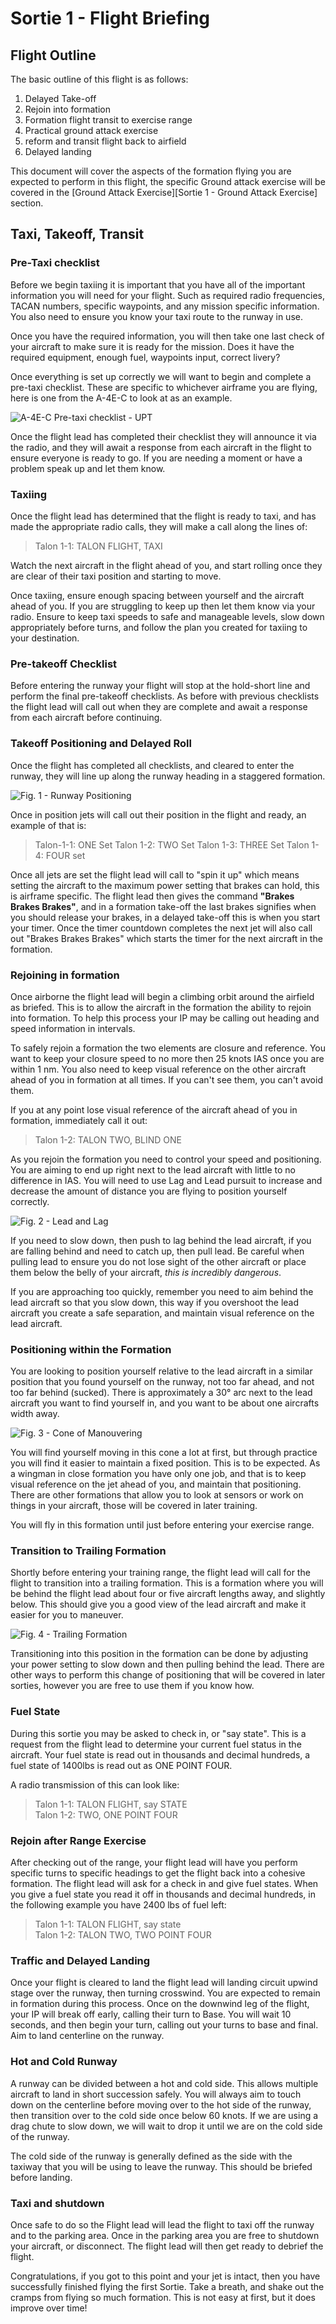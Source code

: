 # Sortie 1 - Flight Briefing

## Flight Outline
The basic outline of this flight is as follows:
1. Delayed Take-off
2. Rejoin into formation
3. Formation flight transit to exercise range
4. Practical ground attack exercise
5. reform and transit flight back to airfield
6. Delayed landing

This document will cover the aspects of the formation flying you are expected to perform in this flight, the specific Ground attack exercise will be covered in the [Ground Attack Exercise][Sortie 1 - Ground Attack Exercise] section.

## Taxi, Takeoff, Transit

### Pre-Taxi checklist
Before we begin taxiing it is important that you have all of the important information you will need for your flight. Such as required radio frequencies, TACAN numbers, specific waypoints, and any mission specific information. You also need to ensure you know your taxi route to the runway in use. 

Once you have the required information, you will then take one last check of your aircraft to make sure it is ready for the mission. Does it have the required equipment, enough fuel, waypoints input, correct livery?

Once everything is set up correctly we will want to begin and complete a pre-taxi checklist. These are specific to whichever airframe you are flying, here is one from the A-4E-C to look at as an example.

![A-4E-C Pre-taxi checklist - UPT](a4ec-pretaxi-checklist-upt.jpg)

Once the flight lead has completed their checklist they will announce it via the radio, and they will await a response from each aircraft in the flight to ensure everyone is ready to go. If you are needing a moment or have a problem speak up and let them know.

### Taxiing
Once the flight lead has determined that the flight is ready to taxi, and has made the appropriate radio calls, they will make a call along the lines of:

> Talon 1-1: TALON FLIGHT, TAXI

Watch the next aircraft in the flight ahead of you, and start rolling once they are clear of their taxi position and starting to move.

Once taxiing, ensure enough spacing between yourself and the aircraft ahead of you. If you are struggling to keep up then let them know via your radio. Ensure to keep taxi speeds to safe and manageable levels, slow down appropriately before turns, and follow the plan you created for taxiing to your destination. 

### Pre-takeoff Checklist
Before entering the runway your flight will stop at the hold-short line and perform the final pre-takeoff checklists. As before with previous checklists the flight lead will call out when they are complete and await a response from each aircraft before continuing.

### Takeoff Positioning and Delayed Roll
Once the flight has completed all checklists, and cleared to enter the runway, they will line up along the runway heading in a staggered formation. 

![Fig. 1 - Runway Positioning](fig1-runwaypositioning.jpg)

Once in position jets will call out their position in the flight and ready, an example of that is:
> Talon-1-1: ONE Set
> Talon 1-2: TWO Set
> Talon 1-3: THREE Set
> Talon 1-4: FOUR set

Once all jets are set the flight lead will call to "spin it up" which means setting the aircraft to the maximum power setting that brakes can hold, this is airframe specific. The flight lead then gives the command __"Brakes Brakes Brakes"__, and in a formation take-off the last brakes signifies when you should release your brakes, in a delayed take-off this is when you start your timer. Once the timer countdown completes the next jet will also call out "Brakes Brakes Brakes" which starts the timer for the next aircraft in the formation.

### Rejoining in formation
Once airborne the flight lead will begin a climbing orbit around the airfield as briefed. This is to allow the aircraft in the formation the ability to rejoin into formation. To help this process your IP may be calling out heading and speed information in intervals.

To safely rejoin a formation the two elements are closure and reference. You want to keep your closure speed to no more then 25 knots IAS once you are within 1 nm. You also need to keep visual reference on the other aircraft ahead of you in formation at all times. If you can't see them, you can't avoid them.

If you at any point lose visual reference of the aircraft ahead of you in formation, immediately call it out:
> Talon 1-2: TALON TWO, BLIND ONE

As you rejoin the formation you need to control your speed and positioning. You are aiming to end up right next to the lead aircraft with little to no difference in IAS. You will need to use Lag and Lead pursuit to increase and decrease the amount of distance you are flying to position yourself correctly.

![Fig. 2 - Lead and Lag](fig2-leadlag.jpg)

If you need to slow down, then push to lag behind the lead aircraft, if you are falling behind and need to catch up, then pull lead. Be careful when pulling lead to ensure you do not lose sight of the other aircraft or place them below the belly of your aircraft, *this is incredibly dangerous*.

If you are approaching too quickly, remember you need to aim behind the lead aircraft so that you slow down, this way if you overshoot the lead aircraft you create a safe separation, and maintain visual reference on the lead aircraft.

### Positioning within the Formation
You are looking to position yourself relative to the lead aircraft in a similar position that you found yourself on the runway, not too far ahead, and not too far behind (sucked). There is approximately a 30° arc next to the lead aircraft you want to find yourself in, and you want to be about one aircrafts width away.

![Fig. 3 - Cone of Manouvering](fig3-coneofmanouvering.jpg)

You will find yourself moving in this cone a lot at first, but through practice you will find it easier to maintain a fixed position. This is to be expected. As a wingman in close formation you have only one job, and that is to keep visual reference on the jet ahead of you, and maintain that positioning. There are other formations that allow you to look at sensors or work on things in your aircraft, those will be covered in later training.

You will fly in this formation until just before entering your exercise range.

### Transition to Trailing Formation
Shortly before entering your training range, the flight lead will call for the flight to transition into a trailing formation. This is a formation where you will be behind the flight lead about four or five aircraft lengths away, and slightly below. This should give you a good view of the lead aircraft and make it easier for you to maneuver.

![Fig. 4 - Trailing Formation](fig4-trailingformation.jpg)

Transitioning into this position in the formation can be done by adjusting your power setting to slow down and then pulling behind the lead. There are other ways to perform this change of positioning that will be covered in later sorties, however you are free to use them if you know how.

### Fuel State
During this sortie you may be asked to check in, or "say state". This is a request from the flight lead to determine your current fuel status in the aircraft. Your fuel state is read out in thousands and decimal hundreds, a fuel state of 1400lbs is read out as ONE POINT FOUR.

A radio transmission of this can look like:
> Talon 1-1: TALON FLIGHT, say STATE  
> Talon 1-2: TWO, ONE POINT FOUR

### Rejoin after Range Exercise
After checking out of the range, your flight lead will have you perform specific turns to specific headings to get the flight back into a cohesive formation. The flight lead will ask for a check in and give fuel states. When you give a fuel state you read it off in thousands and decimal hundreds, in the following example you have 2400 lbs of fuel left:

> Talon 1-1: TALON FLIGHT, say state  
> Talon 1-2: TALON TWO, TWO POINT FOUR

### Traffic and Delayed Landing
Once your flight is cleared to land the flight lead will landing circuit upwind stage over the runway, then turning crosswind. You are expected to remain in formation during this process. Once on the downwind leg of the flight, your IP will break off early, calling their turn to Base. You will wait 10 seconds, and then begin your turn, calling out your turns to base and final. Aim to land centerline on the runway.

### Hot and Cold Runway
A runway can be divided between a hot and cold side. This allows multiple aircraft to land in short succession safely. You will always aim to touch down on the centerline before moving over to the hot side of the runway, then transition over to the cold side once below 60 knots. If we are using a drag chute to slow down, we will wait to drop it until we are on the cold side of the runway.

The cold side of the runway is generally defined as the side with the taxiway that you will be using to leave the runway. This should be briefed before landing.

### Taxi and shutdown
Once safe to do so the Flight lead will lead the flight to taxi off the runway and to the parking area. Once in the parking area you are free to shutdown your aircraft, or disconnect. The flight lead will then get ready to debrief the flight.

Congratulations, if you got to this point and your jet is intact, then you have successfully finished flying the first Sortie. Take a breath, and shake out the cramps from flying so much formation. This is not easy at first, but it does improve over time!


